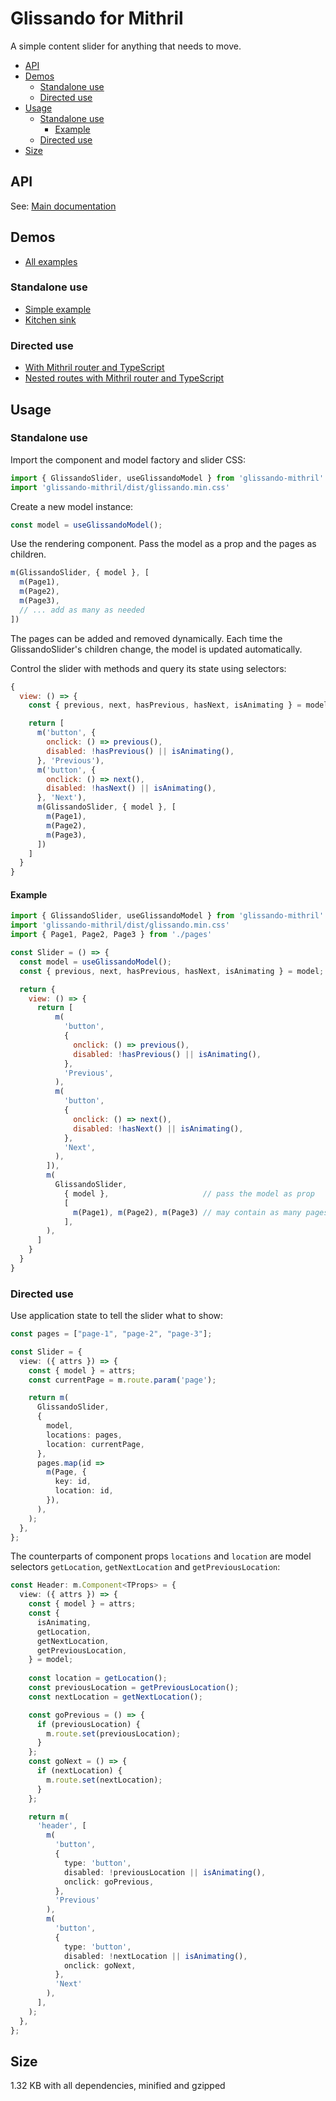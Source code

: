 # Glissando for Mithril

A simple content slider for anything that needs to move.

- [API](#api)
- [Demos](#demos)
  - [Standalone use](#standalone-use)
  - [Directed use](#directed-use)
- [Usage](#usage)
  - [Standalone use](#standalone-use-1)
    - [Example](#example)
  - [Directed use](#directed-use-1)
- [Size](#size)

## API

See: [Main documentation](https://github.com/ArthurClemens/glissando)


## Demos

* [All examples](https://codesandbox.io/dashboard/all/Glissando/Glissando%20for%20Mithril?workspace=214fe89f-3718-4af2-9611-3b2cb150dcc5)

### Standalone use

* [Simple example](https://codesandbox.io/s/glissando-for-mithril-mbhli)
* [Kitchen sink](https://codesandbox.io/s/glissando-for-mithril-kitchensink-z3ddm)

### Directed use 

* [With Mithril router and TypeScript](https://codesandbox.io/s/glissando-for-mithril-router-woujo)
* [Nested routes with Mithril router and TypeScript](https://codesandbox.io/s/glissando-for-mithril-router-list-and-details-dynamic-data-exxns)


## Usage

### Standalone use

Import the component and model factory and slider CSS:

```js
import { GlissandoSlider, useGlissandoModel } from 'glissando-mithril'
import 'glissando-mithril/dist/glissando.min.css'
```

Create a new model instance:

```js
const model = useGlissandoModel();
```

Use the rendering component. Pass the model as a prop and the pages as children.

```js
m(GlissandoSlider, { model }, [
  m(Page1),
  m(Page2),
  m(Page3),
  // ... add as many as needed
])
```

The pages can be added and removed dynamically. Each time the GlissandoSlider's children change, the model is updated automatically.

Control the slider with methods and query its state using selectors:

```js
{
  view: () => {
    const { previous, next, hasPrevious, hasNext, isAnimating } = model

    return [
      m('button', {
        onclick: () => previous(),
        disabled: !hasPrevious() || isAnimating(),
      }, 'Previous'),
      m('button', {
        onclick: () => next(),
        disabled: !hasNext() || isAnimating(),
      }, 'Next'),
      m(GlissandoSlider, { model }, [
        m(Page1),
        m(Page2),
        m(Page3),
      ])
    ]
  }
}
```

#### Example

```js
import { GlissandoSlider, useGlissandoModel } from 'glissando-mithril'
import 'glissando-mithril/dist/glissando.min.css'
import { Page1, Page2, Page3 } from './pages'

const Slider = () => {
  const model = useGlissandoModel();
  const { previous, next, hasPrevious, hasNext, isAnimating } = model;

  return {
    view: () => {
      return [
          m(
            'button',
            {
              onclick: () => previous(),
              disabled: !hasPrevious() || isAnimating(),
            },
            'Previous',
          ),
          m(
            'button',
            {
              onclick: () => next(),
              disabled: !hasNext() || isAnimating(),
            },
            'Next',
          ),
        ]),
        m(
          GlissandoSlider,                  
            { model },                     // pass the model as prop
            [
              m(Page1), m(Page2), m(Page3) // may contain as many pages as needed
            ],
        ),
      ]
    }
  }
}
```

### Directed use

Use application state to tell the slider what to show:

```ts
const pages = ["page-1", "page-2", "page-3"];

const Slider = {
  view: ({ attrs }) => {
    const { model } = attrs;
    const currentPage = m.route.param('page');

    return m(
      GlissandoSlider,
      {
        model,
        locations: pages,
        location: currentPage,
      },
      pages.map(id =>
        m(Page, {
          key: id,
          location: id,
        }),
      ),
    );
  },
};
```

The counterparts of component props `locations` and `location` are model selectors `getLocation`, `getNextLocation` and `getPreviousLocation`:

```ts
const Header: m.Component<TProps> = {
  view: ({ attrs }) => {
    const { model } = attrs;
    const {
      isAnimating,
      getLocation,
      getNextLocation,
      getPreviousLocation,
    } = model;
    
    const location = getLocation();
    const previousLocation = getPreviousLocation();
    const nextLocation = getNextLocation();

    const goPrevious = () => {
      if (previousLocation) {
        m.route.set(previousLocation);
      }
    };
    const goNext = () => {
      if (nextLocation) {
        m.route.set(nextLocation);
      }
    };

    return m(
      'header', [
        m(
          'button',
          {
            type: 'button',
            disabled: !previousLocation || isAnimating(),
            onclick: goPrevious,
          },
          'Previous'
        ),
        m(
          'button',
          {
            type: 'button',
            disabled: !nextLocation || isAnimating(),
            onclick: goNext,
          },
          'Next'
        ),
      ],
    );
  },
};
```

## Size

1.32 KB with all dependencies, minified and gzipped
